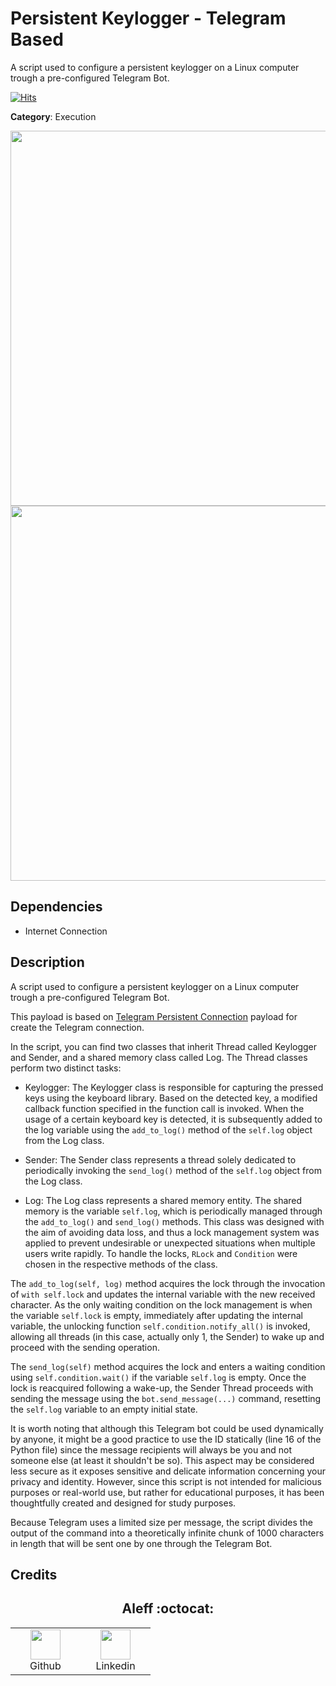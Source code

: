 # Persistent Keylogger - Telegram Based

A script used to configure a persistent keylogger on a Linux computer trough a pre-configured Telegram Bot.

[![Hits](https://hits.seeyoufarm.com/api/count/incr/badge.svg?url=https%3A%2F%2Fgithub.com%2Faleff-github%2Fmy-flipper-shits&count_bg=%233C3C3C&title_bg=%233C3C3C&icon=linux.svg&icon_color=%23FFFFFF&title=views&edge_flat=false)](https://github.com/aleff-github/my-flipper-shits)

**Category**: Execution

<div align=center>

<img src="https://github.com/aleff-github/my-flipper-shits/blob/main/img/logo-repository-2_0.gif" width="600" /><br><img src="https://github.com/aleff-github/my-flipper-shits/blob/main/img/DISCLAIMER.png" width="600" />

</div>

## Dependencies

* Internet Connection

## Description

A script used to configure a persistent keylogger on a Linux computer trough a pre-configured Telegram Bot.

This payload is based on [Telegram Persistent Connection](Telegram_Persistent_Connection) payload for create the Telegram connection.

In the script, you can find two classes that inherit Thread called Keylogger and Sender, and a shared memory class called Log. The Thread classes perform two distinct tasks:

- Keylogger: The Keylogger class is responsible for capturing the pressed keys using the keyboard library. Based on the detected key, a modified callback function specified in the function call is invoked. When the usage of a certain keyboard key is detected, it is subsequently added to the log variable using the `add_to_log()` method of the `self.log` object from the Log class.

- Sender: The Sender class represents a thread solely dedicated to periodically invoking the `send_log()` method of the `self.log` object from the Log class.

- Log: The Log class represents a shared memory entity. The shared memory is the variable `self.log`, which is periodically managed through the `add_to_log()` and `send_log()` methods. This class was designed with the aim of avoiding data loss, and thus a lock management system was applied to prevent undesirable or unexpected situations when multiple users write rapidly. To handle the locks, `RLock` and `Condition` were chosen in the respective methods of the class.

The `add_to_log(self, log)` method acquires the lock through the invocation of `with self.lock` and updates the internal variable with the new received character. As the only waiting condition on the lock management is when the variable `self.lock` is empty, immediately after updating the internal variable, the unlocking function `self.condition.notify_all()` is invoked, allowing all threads (in this case, actually only 1, the Sender) to wake up and proceed with the sending operation.

The `send_log(self)` method acquires the lock and enters a waiting condition using `self.condition.wait()` if the variable `self.log` is empty. Once the lock is reacquired following a wake-up, the Sender Thread proceeds with sending the message using the `bot.send_message(...)` command, resetting the `self.log` variable to an empty initial state.

It is worth noting that although this Telegram bot could be used dynamically by anyone, it might be a good practice to use the ID statically (line 16 of the Python file) since the message recipients will always be you and not someone else (at least it shouldn't be so). This aspect may be considered less secure as it exposes sensitive and delicate information concerning your privacy and identity. However, since this script is not intended for malicious purposes or real-world use, but rather for educational purposes, it has been thoughtfully created and designed for study purposes.

Because Telegram uses a limited size per message, the script divides the output of the command into a theoretically infinite chunk of 1000 characters in length that will be sent one by one through the Telegram Bot.

## Credits

<h2 align="center"> Aleff :octocat: </h2>
<div align=center>
<table>
  <tr>
    <td align="center" width="96">
      <a href="https://github.com/aleff-github">
        <img src=https://github.com/aleff-github/aleff-github/blob/main/img/github.png?raw=true width="48" height="48" />
      </a>
      <br>Github
    </td>
    <td align="center" width="96">
      <a href="https://www.linkedin.com/in/alessandro-greco-aka-aleff/">
        <img src=https://github.com/aleff-github/aleff-github/blob/main/img/linkedin.png?raw=true width="48" height="48" />
      </a>
      <br>Linkedin
    </td>
  </tr>
</table>
</div>
